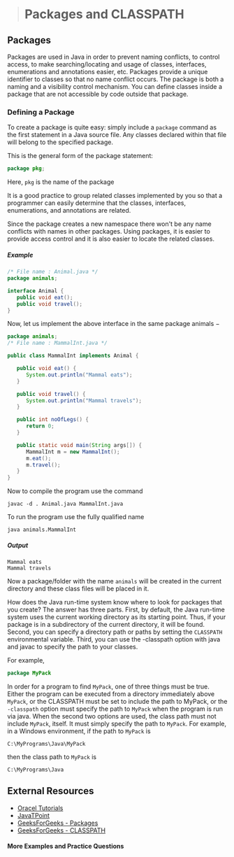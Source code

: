 ># Packages and CLASSPATH

## Packages
Packages are used in Java in order to prevent naming conflicts, to control access, to make searching/locating and usage of classes, interfaces, enumerations and annotations easier, etc. Packages provide a unique identifier to classes so that no name conflict occurs. The package is both a naming and a visibility control mechanism. You can define classes inside a package that are not accessible by code outside that package.

### Defining a Package
To create a package is quite easy: simply include a `package` command as the first statement in a Java source file. Any classes declared within that file will belong to the specified package.

This is the general form of the package statement:

```java
package pkg;
```

Here, `pkg` is the name of the package

It is a good practice to group related classes implemented by you so that a programmer can easily determine that the classes, interfaces, enumerations, and annotations are related.

Since the package creates a new namespace there won't be any name conflicts with names in other packages. Using packages, it is easier to provide access control and it is also easier to locate the related classes.

##### Example

```java
/* File name : Animal.java */
package animals;

interface Animal {
   public void eat();
   public void travel();
}
```
Now, let us implement the above interface in the same package animals −

```java
package animals;
/* File name : MammalInt.java */

public class MammalInt implements Animal {

   public void eat() {
      System.out.println("Mammal eats");
   }

   public void travel() {
      System.out.println("Mammal travels");
   } 

   public int noOfLegs() {
      return 0;
   }

   public static void main(String args[]) {
      MammalInt m = new MammalInt();
      m.eat();
      m.travel();
   }
} 
```

Now to compile the program use the command

    javac -d . Animal.java MammalInt.java

To run the program use the fully qualified name

    java animals.MammalInt

##### Output

    Mammal eats
    Mammal travels

Now a package/folder with the name `animals` will be created in the current directory and these class files will be placed in it.

How does the Java run-time system know where to look for packages that you create? The answer has three parts. First, by default, the Java run-time system uses the current working directory as its starting point. Thus, if your package is in a subdirectory of the current directory, it will be found. Second, you can specify a directory path or paths by setting the `CLASSPATH` environmental variable. Third, you can use the -classpath option with java and javac to specify the path to your classes.

For example,

```java
package MyPack
```

In order for a program to find `MyPack`, one of three things must be true. Either the program can be executed from a directory immediately above `MyPack`, or the CLASSPATH must be set to include the path to MyPack, or the `-classpath` option must specify the path to `MyPack` when the program is run via java.
When the second two options are used, the class path must not include `MyPack`, itself. It must simply specify the path to `MyPack`. For example, in a Windows environment, if the path to `MyPack` is

    C:\MyPrograms\Java\MyPack

then the class path to `MyPack` is

    C:\MyPrograms\Java

## External Resources

* [Oracel Tutorials](https://docs.oracle.com/javase/tutorial/java/package/index.html)
* [JavaTPoint](https://www.javatpoint.com/package)
* [GeeksForGeeks - Packages](https://www.geeksforgeeks.org/packages-in-java/)
* [GeeksForGeeks - CLASSPATH](https://www.geeksforgeeks.org/classpath-in-java/)

#### More Examples and Practice Questions